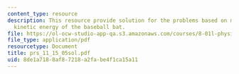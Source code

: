 ```yaml
---
content_type: resource
description: This resource provide solution for the problems based on momentum and
  kinetic energy of the baseball bat.
file: https://ol-ocw-studio-app-qa.s3.amazonaws.com/courses/8-01l-physics-i-classical-mechanics-fall-2005/8de1a7188af87218a2fabe4f1ca15a11_prs_11_15_05sol.pdf
file_type: application/pdf
resourcetype: Document
title: prs_11_15_05sol.pdf
uid: 8de1a718-8af8-7218-a2fa-be4f1ca15a11
---
```

